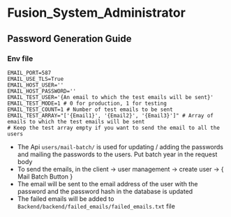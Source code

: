 # Fusion_System_Administrator


## Password Generation Guide

### Env file

```
EMAIL_PORT=587
EMAIL_USE_TLS=True
EMAIL_HOST_USER=''
EMAIL_HOST_PASSWORD=''
EMAIL_TEST_USER='{An email to which the test emails will be sent}'
EMAIL_TEST_MODE=1 # 0 for production, 1 for testing
EMAIL_TEST_COUNT=1 # Number of test emails to be sent
EMAIL_TEST_ARRAY="['{Email1}', '{Email2}', '{Email3}']" # Array of emails to which the test emails will be sent
# Keep the test array empty if you want to send the email to all the users
```

- The Api `users/mail-batch/` is used for updating / adding the passwords and mailing the passwords to the users. Put batch year in the request body
- To send the emails, in the client -> user management -> create user -> { Mail Batch Button }
- The email will be sent to the email address of the user with the password and the password hash in the database is updated
- The failed emails will be added to `Backend/backend/failed_emails/failed_emails.txt` file

